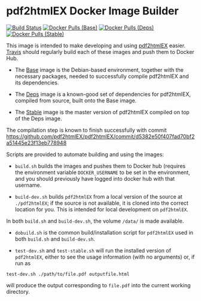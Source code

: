 # pdf2htmlEX Docker Image Builder

[![Build Status](https://travis-ci.org/jgoldfar/pdf2htmlEX-docker.svg?branch=master)](https://travis-ci.org/jgoldfar/pdf2htmlEX-docker)
[![Docker Pulls (Base)](https://img.shields.io/docker/pulls/jgoldfar/pdf2htmlex-base.svg)](https://hub.docker.com/r/jgoldfar/pdf2htmlex-base/)
[![Docker Pulls (Deps)](https://img.shields.io/docker/pulls/jgoldfar/pdf2htmlex-deps.svg)](https://hub.docker.com/r/jgoldfar/pdf2htmlex-deps/)
[![Docker Pulls (Stable)](https://img.shields.io/docker/pulls/jgoldfar/pdf2htmlex-stable.svg)](https://hub.docker.com/r/jgoldfar/pdf2htmlex-stable/)

This image is intended to make developing and using [pdf2htmlEX](https://github.com/pdf2htmlEX/pdf2htmlEX) easier.
[Travis](https://travis-ci.org/jgoldfar/pdf2htmlEX-docker) should regularly build each of these images and push them to Docker Hub.

* The [Base](https://hub.docker.com/r/jgoldfar/pdf2htmlex-base/) image is the Debian-based environment, together with the necessary packages, needed to successfully compile pdf2htmlEX and its dependencies.

* The [Deps](https://hub.docker.com/r/jgoldfar/pdf2htmlex-deps/) image is a known-good set of dependencies for pdf2htmlEX, compiled from source, built onto the Base image.

* The [Stable](https://hub.docker.com/r/jgoldfar/pdf2htmlex-stable/) image is the master version of pdf2htmlEX compiled on top of the Deps image.

The compilation step is known to finish successfully with commit https://github.com/pdf2htmlEX/pdf2htmlEX/commit/d5382e50f407fad70bf2a51445e23f13eb778948

Scripts are provided to automate building and using the images:

* `build.sh` builds the images and pushes them to Docker hub (requires the environment variable `DOCKER_USERNAME` to be set in the environment, and you should previously have logged into docker hub with that username.

* `build-dev.sh` builds `pdf2htmlEX` from a local version of the source at `./pdf2htmlEX`; if the source is not available, it is cloned into the correct location for you. This is intended for local development on `pdf2htmlEX`.

In both `build.sh` and `build-dev.sh`, the volume `/data/` is made available.

* `dobuild.sh` is the common build/installation script for `pdf2htmlEX` used in both `build.sh` and `build-dev.sh`.

* `test-dev.sh` and `test-stable.sh` will run the installed version of `pdf2htmlEX`, either to see the usage information (with no arguments) or, if run as

```
test-dev.sh ./path/to/file.pdf outputfile.html
```

will produce the output corresponding to `file.pdf` into the current working directory.
